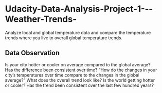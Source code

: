 # Udacity-Data-Analysis-Project-1---Weather-Trends-
Analyze local and global temperature data and compare the temperature trends where you live to overall global temperature trends.


## Data Observation
Is your city hotter or cooler on average compared to the global average? Has the difference been consistent over time?
“How do the changes in your city’s temperatures over time compare to the changes in the global average?”
What does the overall trend look like? Is the world getting hotter or cooler? Has the trend been consistent over the last few hundred years?
